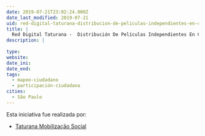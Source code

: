 ```yaml
---
date: 2019-07-21T23:02:24.000Z
date_last_modified: 2019-07-21
uid: red-digital-taturana-distribucion-de-peliculas-independientes-en-circuitos-sociales
title: |
  Red Digital Taturana -  Distribución De Películas Independientes En Circuitos Sociales
description: |
  
type: 
website: 
date_ini: 
date_end: 
tags:
  - mapeo-ciudadano
  - participación-ciudadana
cities: 
  - São Paulo
---
```


Esta iniciativa fue realizada por:

- [Taturana Mobilização Social](/organizaciones/taturana-mobilizacão-social)
